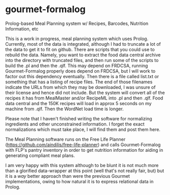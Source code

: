 # gourmet-formalog
Prolog-based Meal Planning system w/ Recipes, Barcodes, Nutrition Information, etc

This is a work in progress, meal planning system which uses Prolog.  Currently, most of the data is integrated, although I had to truncate a lot of the data to get it to fit on github.  There are scripts that you could use to rebuild the data.  Namely, you want to extract the food data central archive into the directory with truncated files, and then run some of the scripts to build the .pl and then the .qlf.  This may depend on FRDCSA, running Gourmet-Formalog properly does depend on FRDCSA, but I will work to factor out this dependency eventually.  Then there is a file called list.txt or something that has a listing of recipe files.  The end of those filenames indicate the URLs from which they may be downloaded, I was unsure of their license and hence did not include.  But the system will convert all of the recipes it has from MealMaster and/or RecipeML into .pl and then .qlf.  Food data central and the 150K recipes will load in approx 5 seconds on my machine from .qlf.  Then the WordNet load time is longer.

Please note that I haven't finished writing the software for normalizing ingredients and other unconstrained information.  I forget the exact normalizations which must take place, I will find them and post them here.

The Meal Planning software runs on the Free Life Planner (https://github.com/aindilis/free-life-planner) and calls Gourmet-Formalog with FLP's pantry inventory in order to get nutrition information for aiding in generating compliant meal plans.

I am very happy with this system although to be blunt it is not much more than a glorified data-wrapper at this point (well that's not really fair, but) but it is a *way* better approach than were the previous Gourmet implementations, owing to how natural it is to express relational data in Prolog.
